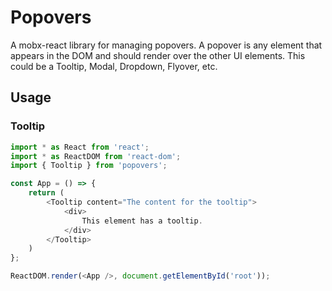 # Popovers

A mobx-react library for managing popovers. A popover is any element that appears in the DOM and should render over the other UI elements. This could be a Tooltip, Modal, Dropdown, Flyover, etc.

## Usage

### Tooltip

```typescript jsx
import * as React from 'react';
import * as ReactDOM from 'react-dom';
import { Tooltip } from 'popovers';

const App = () => {
    return (
        <Tooltip content="The content for the tooltip">
            <div>
                This element has a tooltip.
            </div>
        </Tooltip>
    )
};

ReactDOM.render(<App />, document.getElementById('root'));
```